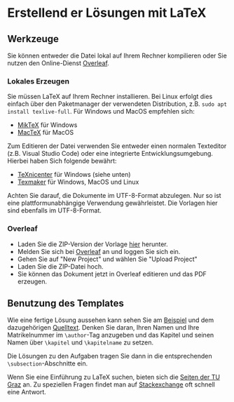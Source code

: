 # Erstellend er Lösungen mit LaTeX

## Werkzeuge

Sie können entweder die Datei lokal auf Ihrem Rechner kompilieren oder Sie nutzen den Online-Dienst [Overleaf](https://www.overleaf.com).

### Lokales Erzeugen

Sie müssen LaTeX auf Ihrem Rechner installieren. Bei Linux erfolgt dies einfach über den Paketmanager der verwendeten Distribution, z.B. `sudo apt install texlive-full`. Für Windows und MacOS empfehlen sich:

  * [MikTeX](http://miktex.org/) für Windows
  * [MacTeX](http://tug.org/mactex/) für MacOS

Zum Editieren der Datei verwenden Sie entweder einen normalen Texteditor (z.B. Visual Studio Code) oder eine integrierte Entwicklungsumgebung. Hierbei haben Sich folgende bewährt:

  * [TeXnicenter](http://www.texniccenter.org/) für Windows (siehe unten)
  * [Texmaker](http://www.xm1math.net/texmaker/) für Windows, MacOS und Linux

Achten Sie darauf, die Dokumente im UTF-8-Format abzulegen. Nur so ist eine plattformunabhängige Verwendung gewährleistet. Die Vorlagen hier sind ebenfalls im UTF-8-Format.

### Overleaf

 * Laden Sie die ZIP-Version der Vorlage [hier](https://github.com/ei-lecture/assignments/raw/master/loesung_template.zip) herunter.
 * Melden Sie sich bei [Overleaf](https://www.overleaf.com) an und loggen Sie sich ein.
 * Gehen Sie auf "New Project" und wählen Sie "Upload Project"
 * Laden Sie die ZIP-Datei hoch.
 * Sie können das Dokument jetzt in Overleaf editieren und das PDF erzeugen.


## Benutzung des Templates

Wie eine fertige Lösung aussehen kann sehen Sie am [Beispiel](01_intro/loesung.pdf) und dem dazugehörigen [Quelltext](01_intro/loesung.tex). Denken Sie daran, Ihren Namen und Ihre Matrikelnummer im `\author`-Tag anzugeben und das Kapitel und seinen Namen über `\kapitel` und `\kapitelname` zu setzen.

Die Lösungen zu den Aufgaben tragen Sie dann in die entsprechenden `\subsection`-Abschnitte ein.

Wenn Sie eine Einführung zu LaTeX suchen, bieten sich die [Seiten der TU Graz](https://latex.tugraz.at/latex/tutorial) an. Zu speziellen Fragen findet man auf [Stackexchange](https://tex.stackexchange.com/) oft schnell eine Antwort.
